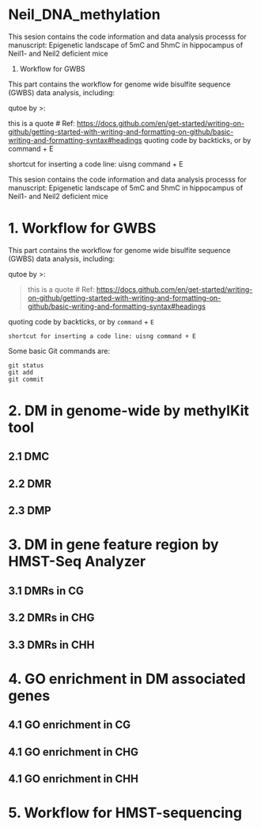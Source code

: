 # Neil_DNA_methylation


This sesion contains the code information and data analysis processs for manuscript: Epigenetic landscape of 5mC and 5hmC in hippocampus of Neil1- and Neil2 deficient mice

1. Workflow for GWBS

This part contains the workflow for genome wide bisulfite sequence (GWBS) data analysis, including:

qutoe by >:

this is a quote # Ref: https://docs.github.com/en/get-started/writing-on-github/getting-started-with-writing-and-formatting-on-github/basic-writing-and-formatting-syntax#headings
quoting code by backticks, or by command + E

shortcut for inserting a code line: uisng command + E


This sesion contains the code information and data analysis processs for manuscript: 
Epigenetic landscape of 5mC and 5hmC in hippocampus of Neil1- and Neil2 deficient mice 

# 1. Workflow for GWBS
This part contains the workflow for genome wide bisulfite sequence (GWBS) data analysis, including:

qutoe by >:
> this is a quote #
> Ref: https://docs.github.com/en/get-started/writing-on-github/getting-started-with-writing-and-formatting-on-github/basic-writing-and-formatting-syntax#headings

quoting code by backticks, or by `command` + `E`

`shortcut for inserting a code line: uisng command + E`

Some basic Git commands are:
```
git status
git add
git commit
```

# 2. DM in genome-wide by methylKit tool
## 2.1 DMC
## 2.2 DMR
## 2.3 DMP

# 3. DM in gene feature region by HMST-Seq Analyzer
## 3.1 DMRs in CG

## 3.2 DMRs in CHG
## 3.3 DMRs in CHH

# 4. GO enrichment in DM associated genes
## 4.1 GO enrichment in CG
## 4.1 GO enrichment in CHG
## 4.1 GO enrichment in CHH

# 5. Workflow for HMST-sequencing

